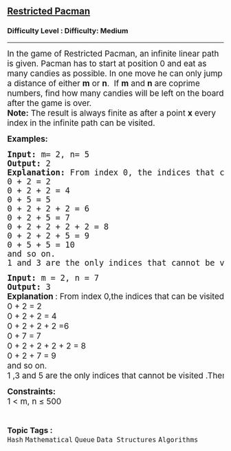 <h2><a href="https://www.geeksforgeeks.org/problems/restricted-pacman--141631/1?page=8&category=Hash&sortBy=submissions">Restricted Pacman</a></h2><h3>Difficulty Level : Difficulty: Medium</h3><hr><div class="problems_problem_content__Xm_eO"><p><span style="font-size: 14pt;">In the game of Restricted Pacman, an infinite linear path is given. Pacman has to start at position 0 and eat as many candies as possible. In one move he can only jump a distance of either <strong>m</strong> or <strong>n</strong>. &nbsp;If <strong>m</strong> and <strong>n</strong> are coprime numbers, find how many candies will be left on the board after the game is over.<br><strong>Note:</strong> The result is always finite as after a point <strong>x</strong>&nbsp;every index in the infinite path can be visited.&nbsp;</span></p>
<p><span style="font-size: 14pt;"><strong>Examples:</strong></span></p>
<pre><span style="font-size: 14pt;"><strong>Input: </strong>m= 2, n= 5
<strong>Output:</strong> 2
<strong>Explanation:</strong> From index 0, the indices that can be visited are<br>0 + 2 = 2
0 + 2 + 2 = 4
0 + 5 = 5
0 + 2 + 2 + 2 = 6
0 + 2 + 5 = 7
0 + 2 + 2 + 2 + 2 = 8
0 + 2 + 2 + 5 = 9
0 + 5 + 5 = 10
and so on.
1 and 3 are the only indices that cannot be visited. Therefore the candies at these two positions will be left on the board. </span></pre>
<pre><span style="font-size: 14pt;"><strong>Input: </strong>m = 2, n = 7
<strong>Output:</strong> 3 <br><span style="font-family: -apple-system, BlinkMacSystemFont, 'Segoe UI', Roboto, Oxygen, Ubuntu, Cantarell, 'Open Sans', 'Helvetica Neue', sans-serif;"><strong>Explanation </strong>: From index 0,the indices that can be visited are <br>0 + 2 = 2<br>0 + 2 + 2 = 4<br>0 + 2 + 2 + 2 =6<br>0 + 7 = 7<br>0 + 2 + 2 + 2 + 2 = 8<br>0 + 2 + 7 = 9<br>and so on.<br>1 ,3 and 5 are the only indices that cannot be visited .Therefore the candies at these two postions will be left on the board </span></span></pre>
<p><span style="font-size: 14pt;"><strong>Constraints:</strong><br>1 &lt; m, n ≤ 500</span></p></div><br><p><span style=font-size:18px><strong>Topic Tags : </strong><br><code>Hash</code>&nbsp;<code>Mathematical</code>&nbsp;<code>Queue</code>&nbsp;<code>Data Structures</code>&nbsp;<code>Algorithms</code>&nbsp;
